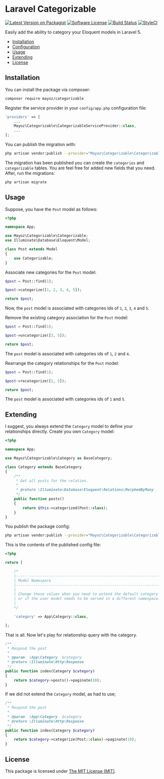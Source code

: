 # Laravel Categorizable

[![Latest Version on Packagist](https://img.shields.io/packagist/v/mayoz/laravel-categorizable.svg?style=flat-square)](https://packagist.org/packages/mayoz/laravel-categorizable)
[![Software License](https://img.shields.io/badge/license-MIT-brightgreen.svg?style=flat-square)](LICENSE.md)
[![Build Status](https://img.shields.io/travis/mayoz/laravel-categorizable/master.svg?style=flat-square)](https://travis-ci.org/mayoz/laravel-categorizable)
[![StyleCI](https://styleci.io/repos/71335427/shield?branch=master)](https://styleci.io/repos/71335427)

Easily add the ability to category your Eloquent models in Laravel 5.

* [Installation](#installation)
* [Configuration](#configuration)
* [Usage](#usage)
* [Extending](#extending)
* [License](#license)

## Installation

You can install the package via composer:

``` bash
composer require mayoz/categorizable
```

Register the service provider in your `config/app.php` configuration file:

```php
'providers' => [
    ...
    Mayoz\Categorizable\CategorizableServiceProvider::class,
    ...
];
```

You can publish the migration with:

```bash
php artisan vendor:publish --provider="Mayoz\Categorizable\CategorizableServiceProvider" --tag="migrations"
```

The migration has been published you can create the `categories` and `categorizable` tables. You are feel free for added new fields that you need. After, run the migrations:

```bash
php artisan migrate
```

## Usage

Suppose, you have the `Post` model as follows:

```php
<?php

namespace App;

use Mayoz\Categorizable\Categorizable;
use Illuminate\Database\Eloquent\Model;

class Post extends Model
{
    use Categorizable;
}
```

Associate new categories for the `Post` model:

```php
$post = Post::find(1);

$post->categorize([1, 2, 3, 4, 5]);

return $post;
```

Now, the `post` model is associated with categories ids of `1`, `2`, `3`, `4` and `5`.

Remove the existing category association for the `Post` model:

```php
$post = Post::find(1);

$post->uncategorize([3, 5]);

return $post;
```

The `post` model is associated with categories ids of `1`, `2` and `4`.

Rearrange the category relationships for the `Post` model:

```php
$post = Post::find(1);

$post->recategorize([1, 5]);

return $post;
```

The `post` model is associated with categories ids of `1` and `5`.

## Extending

I suggest, you always extend the `Category` model to define your relationships directly. Create you own `Category` model:

```php
<?php

namespace App;

use Mayoz\Categorizable\Category as BaseCategory;

class Category extends BaseCategory
{
    /**
     * Get all posts for the relation.
     *
     * @return \Illuminate\Database\Eloquent\Relations\MorphedByMany
     */
    public function posts()
    {
        return $this->categorized(Post::class);
    }
}
```

You publish the package config:

```bash
php artisan vendor:publish --provider="Mayoz\Categorizable\CategorizableServiceProvider" --tag="config"
```

This is the contents of the published config file:

```php
<?php

return [

    /*
    |--------------------------------------------------------------------------
    | Model Namespace
    |--------------------------------------------------------------------------
    |
    | Change these values when you need to extend the default category model
    | or if the user model needs to be served in a different namespace.
    |
    */

    'category' => App\Category::class,

];
```

That is all. Now let's play for relationship query with the category.

```php
/**
 * Respond the post
 *
 * @param  \App\Category  $category
 * @return \Illuminate\Http\Response
 */
public function index(Category $category)
{
    return $category->posts()->paginate(10);
}
```

If we did not extend the `Category` model, as had to use;

```php
/**
 * Respond the post
 *
 * @param  \App\Category  $category
 * @return \Illuminate\Http\Response
 */
public function index(Category $category)
{
    return $category->categorize(Post::class)->paginate(10);
}
```

## License

This package is licensed under [The MIT License (MIT)](LICENSE.md).
